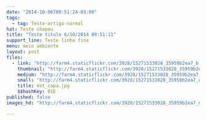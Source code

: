 ```yaml
---
date: "2014-10-06T09:51:24-03:00"
tags:
  - tag: Teste-artigo-normal
hat: Teste chapeu
title: "Teste titulo 6/10/2014 09:51:11"
support_line: Teste linha fina
menu: meio ambiente
layout: post
files:
  - link: "http://farm4.staticflickr.com/3928/15271533028_35959b2ea7_b.jpg"
    thumbnail: "http://farm4.staticflickr.com/3928/15271533028_35959b2ea7_t.jpg"
    medium: "http://farm4.staticflickr.com/3928/15271533028_35959b2ea7_z.jpg"
    small: "http://farm4.staticflickr.com/3928/15271533028_35959b2ea7_n.jpg"
    title: mst_capa.jpg
    $$hashKey: 01E
published: false
images_hd: "http://farm4.staticflickr.com/3928/15271533028_35959b2ea7_n.jpg"

---
```

